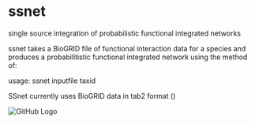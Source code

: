 # ssnet
single source integration of probabilistic functional integrated networks

ssnet takes a BioGRID file of functional interaction data for a species and produces a probabilitistic functional integrated network using the method of:

usage: ssnet inputfile taxid

SSnet currently uses BioGRID data in tab2 format ()


![GitHub Logo](/images/workflow.png)


